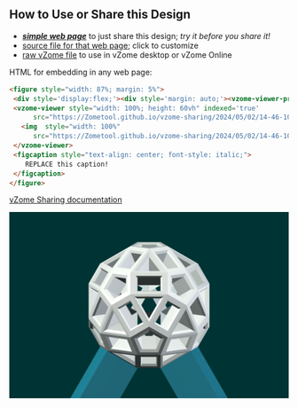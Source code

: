 
## How to Use or Share this Design

 - [***simple web page***](<https://Zometool.github.io/vzome-sharing/2024/05/02/14-46-10-3DTriangle/>) to just share this design; *try it before you share it!*
 - [source file for that web page](<https://github.com/Zometool/vzome-sharing/edit/main/2024/05/02/14-46-10-3DTriangle/index.md>); click to customize
 - [raw vZome file](<https://raw.githubusercontent.com/Zometool/vzome-sharing/main/2024/05/02/14-46-10-3DTriangle/3DTriangle.vZome>) to use in vZome desktop or vZome Online
 
 HTML for embedding in any web page:
 ```html
<figure style="width: 87%; margin: 5%">
  <div style='display:flex;'><div style='margin: auto;'><vzome-viewer-previous label='prev step'></vzome-viewer-previous><vzome-viewer-next label='next step'></vzome-viewer-next></div></div>
  <vzome-viewer style="width: 100%; height: 60vh" indexed='true'
       src="https://Zometool.github.io/vzome-sharing/2024/05/02/14-46-10-3DTriangle/3DTriangle.vZome" >
    <img  style="width: 100%"
       src="https://Zometool.github.io/vzome-sharing/2024/05/02/14-46-10-3DTriangle/3DTriangle.png" >
  </vzome-viewer>
  <figcaption style="text-align: center; font-style: italic;">
     REPLACE this caption!
  </figcaption>
</figure>

 ```

[vZome Sharing documentation](https://vzome.github.io/vzome/sharing.html#how-it-works)

![Image](<3DTriangle.png>)


